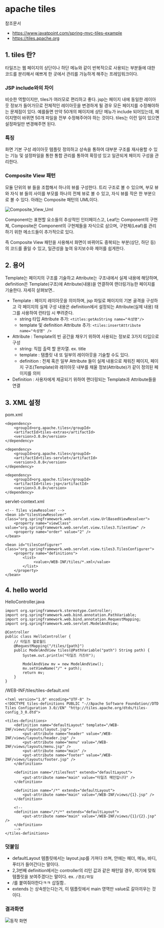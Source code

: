 # apache tiles

참조문서

* https://www.javatpoint.com/spring-mvc-tiles-example
* https://tiles.apache.org

## 1. tiles 란?
타일즈는 웹 페이지의 상단이나 하단 메뉴와 같이 반복적으로 사용되는 부분들에 대한 코드를 분리해서 예쁘게 한 곳에서 관리를 가능하게 해주는 프레임워크이다.

### JSP include와의 차이
비슷한 역할이지만, tiles가 여러모로 편리하고 좋다. jsp는 페이지 내에 동일한 레이아웃 정보가 들어가므로 전체적인 레이아웃을 변경하게 될 경우 모든 페이지를 수정해야하는 문제점이 있다. 예를들면 만약 50개의 페이지에 상단 메뉴가 include 되어있는데, 페이지명이 바뀌면 50개 파일을 전부 수정해주어야 하는 것이다. tiles는 이런 일이 있으면 설정파일만 변경해주면 된다.

### 특징
화면 기본 구성 레이아웃 템플릿 정의하고 상속을 통하여 대부분 구조를 재사용할 수 있는 기능 및 설정파일을 통한 통합 관리를 통하여 확장성 있고 일관되게 페이지 구성을 관리한다.

### Composite View 패턴
모듈 단위의 뷰 들을 조합해서 하나의 뷰를 구성한다. 트리 구조로 볼 수 있으며, 부모 뷰와 자식 뷰 들의 사이를 부모를 하나의 전체 뷰로 볼 수 있고, 자식 뷰를 작은 한 부분으로 볼 수 있다. 아래는 Composite 패턴의 UML이다.

![Composite_View_Uml](http://img1.daumcdn.net/thumb/R1920x0/?fname=http%3A%2F%2Fcfile4.uf.tistory.com%2Fimage%2F999256465A5486E4187C05)

Component는 표현할 요소들의 추상적인 인터페이스고, Leaf는 Component의 구현체, Composite은 Component의 구현체들을 자식으로 삼으며, 구현체(Leaf)를 관리하기 위한 메소드들이 추가적으로 있다.

즉 Composite View 패턴을 사용해서 화면이 바뀌어도 중복되는 부분(상단, 하단 등)의 코드를 줄일 수 있고, 일관성을 높여 유지보수와 제어를 쉽게한다.

## 2. 용어
Template는 페이지의 구조를 기술하고 Attribute는 구조내에서 실제 내용에 해당하며, definition은 Template(구조)에 Attribute(내용)을 연결하여 랜더링가능한 페이지를 기술한다. 자세히 살펴보면..

* Template : 페이지 레이아웃을 의미하며, jsp 파일로 페이지의 기본 골격을 구성하고 각 페이지의 실제 구성 내용은 definition에서 설정되는 Attribute(실제 내용) 태그를 사용하여 런타임 시 뿌려준다.
    * string 타입 Attribute 추가: `<titles:getAsString name="속성명"/>`
    * template 및 definition Attribute 추가: `<tiles:insertAttribute name="속성명" />`
* Attribute : Template의 빈 공간을 채우기 위하여 사용되는 정보로 3가지 타입으로 구성
    * string: 직접 출력 할 문자열. ex. title
    * template : 템플릿 내 또 일부의 레이아웃을 기술할 수도 있다.
    * definition : 전체 혹은 일부 Attribute 들이 실제 내용으로 채워진 페이지, 페이지 구조(Template)와 레이아웃 내부를 채울 정보(Attribute)가 같이 정의된 페이지를 의미
* Definition : 사용자에게 제공되기 위하여 랜더링되는 Template과 Attribute들을 연결

## 3. XML 설정
pom.xml

    <dependency>
        <groupId>org.apache.tiles</groupId>
        <artifactId>tiles-extras</artifactId>
        <version>3.0.8</version>
    </dependency>

    <dependency>
        <groupId>org.apache.tiles</groupId>
        <artifactId>tiles-servlet</artifactId>
        <version>3.0.8</version>
    </dependency>

    <dependency>
        <groupId>org.apache.tiles</groupId>
        <artifactId>tiles-jsp</artifactId>
        <version>3.0.8</version>
    </dependency>

servlet-context.xml

    <!-- Tiles viewResolver -->
    <bean id="tilesViewResolver" class="org.springframework.web.servlet.view.UrlBasedViewResolver">
        <property name="viewClass" value="org.springframework.web.servlet.view.tiles3.TilesView" />
        <property name="order" value="2" />
    </bean>

	<bean id="tilesConfigurer" class="org.springframework.web.servlet.view.tiles3.TilesConfigurer">
        <property name="definitions">
            <list>
                 <value>/WEB-INF/tiles/*.xml</value>
            </list>
        </property>
    </bean>

## 4. hello world
HelloController.java

    import org.springframework.stereotype.Controller;
    import org.springframework.web.bind.annotation.PathVariable;
    import org.springframework.web.bind.annotation.RequestMapping;
    import org.springframework.web.servlet.ModelAndView;

    @Controller
    public class HelloController {
        // 타일즈 헬로월드
        @RequestMapping("/tiles/{path}")
        public ModelAndView tiles(@PathVariable("path") String path) {
            System.out.println("타일즈 가즈아");

            ModelAndView mv = new ModelAndView();
            mv.setViewName("/" + path);
            return mv;
        }
    }

/WEB-INF/tiles/tiles-default.xml

    <?xml version="1.0" encoding="UTF-8" ?>
    <!DOCTYPE tiles-definitions PUBLIC "-//Apache Software Foundation//DTD Tiles Configuration 3.0//EN" "http://tiles.apache.org/dtds/tiles-config_3_0.dtd">

    <tiles-definitions>
        <definition name="defaultLayout" template="/WEB-INF/views/layouts/layout.jsp">
            <put-attribute name="header" value="/WEB-INF/views/layouts/header.jsp" />
            <put-attribute name="menu" value="/WEB-INF/views/layouts/menu.jsp" />
            <put-attribute name="main" />
            <put-attribute name="footer" value="/WEB-INF/views/layouts/footer.jsp" />
        </definition>

        <definition name="/tilesTest" extends="defaultLayout">
            <put-attribute name="main" value="타일즈 메인입니다" />
        </definition>

        <definition name="/*" extends="defaultLayout">
            <put-attribute name="main" value="/WEB-INF/views/{1}.jsp" />
        </definition>
        
        <!--
        <definition name="/*/*" extends="defaultLayout">
            <put-attribute name="main" value="/WEB-INF/views/{1}/{2}.jsp" />
        </definition>
        -->
    </tiles-definitions>

### 덧붙임
* defaultLayout 템플릿에서는 layout.jsp를 가져다 쓰며, 안에는 헤더, 메뉴, 바디, 푸터가 들어간다는 말이다.
* 2,3번째 definition에서는 controller의 리턴 값과 같은 패턴일 경우, 여기에 맞춰 템플릿을 보여주겠다는 말이다. ex. `/경로/파일`
* /를 붙여줘야한다ㅋㅋ 삽질함..
* extends 는 상속받는다는거, 이 템플릿에서 main 영역만 value로 갈아끼우는 것이다.

### 결과화면
![동작 화면](http://img1.daumcdn.net/thumb/R1920x0/?fname=http%3A%2F%2Fcfile8.uf.tistory.com%2Fimage%2F99C209475A5486BB1ADB7B)
